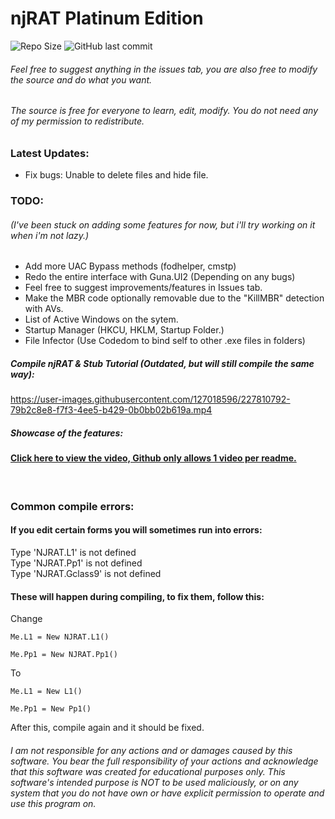 # njRAT Platinum Edition
  
<img src=https://img.shields.io/github/repo-size/ChimesOfDestruction/SRC-njRAT-0.7d-Platinum-Edition alt="Repo Size"> ![GitHub last commit](https://img.shields.io/github/last-commit/ChimesOfDestruction/SRC-njRAT-0.7d-Platinum-Edition)
  
###### Feel free to suggest anything in the issues tab, you are also free to modify the source and do what you want.
###### The source is free for everyone to learn, edit, modify. You do not need any of my permission to redistribute.

### Latest Updates:  
* Fix bugs: Unable to delete files and hide file.
  
### TODO:
###### (I've been stuck on adding some features for now, but i'll try working on it when i'm not lazy.)
* Add more UAC Bypass methods (fodhelper, cmstp)
* Redo the entire interface with Guna.UI2 (Depending on any bugs)
* Feel free to suggest improvements/features in Issues tab.  
* Make the MBR code optionally removable due to the "KillMBR" detection with AVs.
* List of Active Windows on the sytem.
* Startup Manager (HKCU, HKLM, Startup Folder.)
* File Infector (Use Codedom to bind self to other .exe files in folders)
  
##### Compile njRAT & Stub Tutorial (Outdated, but will still compile the same way):  
https://user-images.githubusercontent.com/127018596/227810792-79b2c8e8-f7f3-4ee5-b429-0b0bb02b619a.mp4
##### Showcase of the features:  
#### [Click here to view the video, Github only allows 1 video per readme.](https://user-images.githubusercontent.com/127018596/228050379-e872f23f-387b-4119-ab4e-a3294663830a.mp4)
⠀  
### Common compile errors:  

#### If you edit certain forms you will sometimes run into errors:  
  
Type 'NJRAT.L1' is not defined  
Type 'NJRAT.Pp1' is not defined  
Type 'NJRAT.Gclass9' is not defined  
  
#### These will happen during compiling, to fix them, follow this:

Change
```
Me.L1 = New NJRAT.L1()
  
Me.Pp1 = New NJRAT.Pp1()
```
To
```
Me.L1 = New L1()
  
Me.Pp1 = New Pp1()
```
  
After this, compile again and it should be fixed.
  
###### I am not responsible for any actions and or damages caused by this software. You bear the full responsibility of your actions and acknowledge that this software was created for educational purposes only. This software's intended purpose is NOT to be used maliciously, or on any system that you do not have own or have explicit permission to operate and use this program on.
